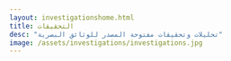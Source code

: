 ```yaml
---
layout: investigationshome.html
title: التحقيقات
desc: "تحليلات وتحقيقات مفتوحة المصدر للوثائق البصرية"
image: /assets/investigations/investigations.jpg
---
```


